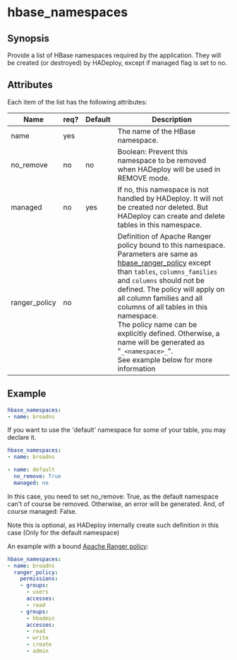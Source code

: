 # hbase_namespaces

## Synopsis

Provide a list of HBase namespaces required by the application. They will be created (or destroyed) by HADeploy, except if managed flag is set to no.

## Attributes

Each item of the list has the following attributes:

Name | req? | Default |	Description
--- | --- | --- | ---
name|yes||The name of the HBase namespace. 
no_remove|no|no|Boolean: Prevent this namespace to be removed when HADeploy will be used in REMOVE mode.
managed|no|yes|If no, this namespace is not handled by HADeploy. It will not be created nor deleted. But HADeploy can create and delete tables in this namespace.
ranger_policy|no||Definition of Apache Ranger policy bound to this namespace. Parameters are same as [hbase_ranger_policy](../ranger/hbase_ranger_policies) except than `tables`, `columns_families` and `columns` should not be defined. The policy will apply on all column families and all columns of all tables in this namespace.<br>The policy name can be explicitly defined. Otherwise, a name will be generated as "`_<namespace>_`".<br>See example below for more information

## Example
```yaml
hbase_namespaces:
- name: broadns
```
If you want to use the 'default' namespace for some of your table, you may declare it.
```yaml
hbase_namespaces:
- name: broadns

- name: default
  no_remove: True
  managed: no
``` 
In this case, you need to set no_remove: True, as the default namespace can't of course be removed. Otherwise, an error will be generated. And, of course managed: False.

Note this is optional, as HADeploy internally create such definition in this case (Only for the default namespace)

An example with a bound [Apache Ranger policy](../ranger/hbase_ranger_policies):
```yaml
hbase_namespaces:
- name: broadns
  ranger_policy:
    permissions:
    - groups:
      - users
      accesses:
      - read
    - groups:
      - hbadmin
      accesses:
      - read
      - write
      - create
      - admin
```
 
